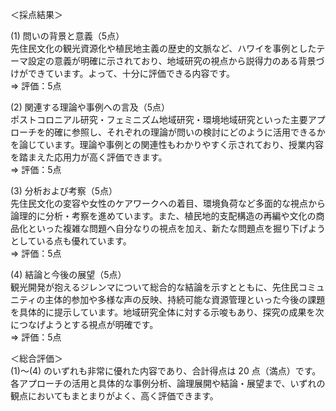 ＜採点結果＞

(1) 問いの背景と意義（5点）  
先住民文化の観光資源化や植民地主義の歴史的文脈など、ハワイを事例としたテーマ設定の意義が明確に示されており、地域研究の視点から説得力のある背景づけができています。よって、十分に評価できる内容です。  
⇒ 評価：5点  

(2) 関連する理論や事例への言及（5点）  
ポストコロニアル研究・フェミニズム地域研究・環境地域研究といった主要アプローチを的確に参照し、それぞれの理論が問いの検討にどのように活用できるかを論じています。理論や事例との関連性もわかりやすく示されており、授業内容を踏まえた応用力が高く評価できます。  
⇒ 評価：5点  

(3) 分析および考察（5点）  
先住民文化の変容や女性のケアワークへの着目、環境負荷など多面的な視点から論理的に分析・考察を進めています。また、植民地的支配構造の再編や文化の商品化といった複雑な問題へ自分なりの視点を加え、新たな問題点を掘り下げようとしている点も優れています。  
⇒ 評価：5点  

(4) 結論と今後の展望（5点）  
観光開発が抱えるジレンマについて総合的な結論を示すとともに、先住民コミュニティの主体的参加や多様な声の反映、持続可能な資源管理といった今後の課題を具体的に提示しています。地域研究全体に対する示唆もあり、探究の成果を次につなげようとする視点が明確です。  
⇒ 評価：5点  

＜総合評価＞  
(1)〜(4) のいずれも非常に優れた内容であり、合計得点は 20 点（満点）です。各アプローチの活用と具体的な事例分析、論理展開や結論・展望まで、いずれの観点においてもまとまりがよく、高く評価できます。